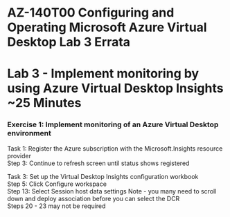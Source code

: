 # AZ-140T00 Configuring and Operating Microsoft Azure Virtual Desktop Lab 3 Errata

# Lab 3 - Implement monitoring by using Azure Virtual Desktop Insights ~25 Minutes
### Exercise 1: Implement monitoring of an Azure Virtual Desktop environment
Task 1: Register the Azure subscription with the Microsoft.Insights resource provider <br>
Step 3: Continue to refresh screen until status shows registered <br>

Task 3: Set up the Virtual Desktop Insights configuration workbook <br>
Step 5:  Click Configure workspace <br>
Step 13: Select Session host data settings Note - you many need to scroll down and deploy association before you can select the DCR <br> 
Steps 20 - 23 may not be required
